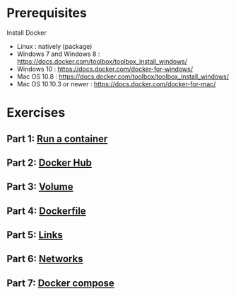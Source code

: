 #  Prerequisites
  Install Docker
* Linux : natively (package)
* Windows 7 and Windows 8 : https://docs.docker.com/toolbox/toolbox_install_windows/ 
* Windows 10 : https://docs.docker.com/docker-for-windows/
* Mac OS 10.8 : https://docs.docker.com/toolbox/toolbox_install_windows/ 
* Mac OS 10.10.3 or newer :  https://docs.docker.com/docker-for-mac/

#  Exercises

## Part 1: [Run a container](part_1_run_container)
## Part 2: [Docker Hub](part_2_docker_hub)
## Part 3: [Volume](part_3_volume)
## Part 4: [Dockerfile](part_4_docker_file)
## Part 5: [Links](part_5_links)
## Part 6: [Networks](part_6_networks)
## Part 7: [Docker compose](part_7_docker_compose)